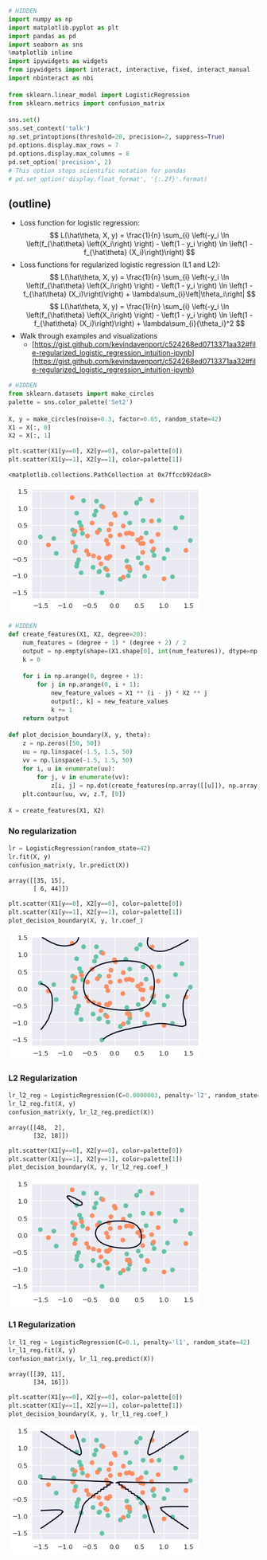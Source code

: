 

```python
# HIDDEN
import numpy as np
import matplotlib.pyplot as plt
import pandas as pd
import seaborn as sns
%matplotlib inline
import ipywidgets as widgets
from ipywidgets import interact, interactive, fixed, interact_manual
import nbinteract as nbi

from sklearn.linear_model import LogisticRegression
from sklearn.metrics import confusion_matrix

sns.set()
sns.set_context('talk')
np.set_printoptions(threshold=20, precision=2, suppress=True)
pd.options.display.max_rows = 7
pd.options.display.max_columns = 8
pd.set_option('precision', 2)
# This option stops scientific notation for pandas
# pd.set_option('display.float_format', '{:.2f}'.format)
```

## (outline)

- Loss function for logistic regression:
$$
L(\hat\theta, X, y) = \frac{1}{n} \sum_{i} \left(-y_i \ln \left(f_{\hat\theta} \left(X_i\right) \right) - \left(1 - y_i \right) \ln \left(1 - f_{\hat\theta} (X_i)\right)\right)
$$
- Loss functions for regularized logistic regression (L1 and L2):
$$
L(\hat\theta, X, y) = \frac{1}{n} \sum_{i} \left(-y_i \ln \left(f_{\hat\theta} \left(X_i\right) \right) - \left(1 - y_i \right) \ln \left(1 - f_{\hat\theta} (X_i)\right)\right) + \lambda\sum_{i}\left|\theta_i\right|
$$
$$
L(\hat\theta, X, y) = \frac{1}{n} \sum_{i} \left(-y_i \ln \left(f_{\hat\theta} \left(X_i\right) \right) - \left(1 - y_i \right) \ln \left(1 - f_{\hat\theta} (X_i)\right)\right) + \lambda\sum_{i}{\theta_i}^2
$$
- Walk through examples and visualizations
    - [https://gist.github.com/kevindavenport/c524268ed0713371aa32#file-regularized_logistic_regression_intuition-ipynb](https://gist.github.com/kevindavenport/c524268ed0713371aa32#file-regularized_logistic_regression_intuition-ipynb)


```python
# HIDDEN
from sklearn.datasets import make_circles
palette = sns.color_palette('Set2')

X, y = make_circles(noise=0.3, factor=0.65, random_state=42)
X1 = X[:, 0]
X2 = X[:, 1]
```


```python
plt.scatter(X1[y==0], X2[y==0], color=palette[0])
plt.scatter(X1[y==1], X2[y==1], color=palette[1])
```




    <matplotlib.collections.PathCollection at 0x7ffccb92dac8>




![png](classification_regularization_files/classification_regularization_3_1.png)



```python
# HIDDEN
def create_features(X1, X2, degree=20):
    num_features = (degree + 1) * (degree + 2) / 2
    output = np.empty(shape=(X1.shape[0], int(num_features)), dtype=np.float)
    k = 0
    
    for i in np.arange(0, degree + 1):
        for j in np.arange(0, i + 1):
            new_feature_values = X1 ** (i - j) * X2 ** j
            output[:, k] = new_feature_values
            k += 1
    return output

def plot_decision_boundary(X, y, theta):
    z = np.zeros([50, 50])
    uu = np.linspace(-1.5, 1.5, 50)
    vv = np.linspace(-1.5, 1.5, 50)
    for i, u in enumerate(uu):
        for j, v in enumerate(vv):
            z[i, j] = np.dot(create_features(np.array([[u]]), np.array([[v]])), theta.T)[0]
    plt.contour(uu, vv, z.T, [0])

X = create_features(X1, X2)
```

### No regularization


```python
lr = LogisticRegression(random_state=42)
lr.fit(X, y)
confusion_matrix(y, lr.predict(X))
```




    array([[35, 15],
           [ 6, 44]])




```python
plt.scatter(X1[y==0], X2[y==0], color=palette[0])
plt.scatter(X1[y==1], X2[y==1], color=palette[1])
plot_decision_boundary(X, y, lr.coef_)
```


![png](classification_regularization_files/classification_regularization_7_0.png)


### L2 Regularization


```python
lr_l2_reg = LogisticRegression(C=0.0000003, penalty='l2', random_state=42)
lr_l2_reg.fit(X, y)
confusion_matrix(y, lr_l2_reg.predict(X))
```




    array([[48,  2],
           [32, 18]])




```python
plt.scatter(X1[y==0], X2[y==0], color=palette[0])
plt.scatter(X1[y==1], X2[y==1], color=palette[1])
plot_decision_boundary(X, y, lr_l2_reg.coef_)
```


![png](classification_regularization_files/classification_regularization_10_0.png)


### L1 Regularization


```python
lr_l1_reg = LogisticRegression(C=0.1, penalty='l1', random_state=42)
lr_l1_reg.fit(X, y)
confusion_matrix(y, lr_l1_reg.predict(X))
```




    array([[39, 11],
           [34, 16]])




```python
plt.scatter(X1[y==0], X2[y==0], color=palette[0])
plt.scatter(X1[y==1], X2[y==1], color=palette[1])
plot_decision_boundary(X, y, lr_l1_reg.coef_)
```


![png](classification_regularization_files/classification_regularization_13_0.png)

